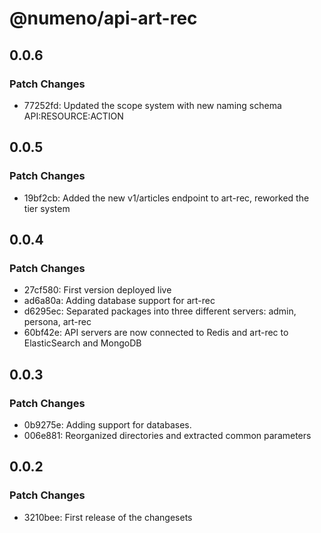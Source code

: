 # @numeno/api-art-rec

## 0.0.6

### Patch Changes

- 77252fd: Updated the scope system with new naming schema API:RESOURCE:ACTION

## 0.0.5

### Patch Changes

- 19bf2cb: Added the new v1/articles endpoint to art-rec, reworked the tier system

## 0.0.4

### Patch Changes

- 27cf580: First version deployed live
- ad6a80a: Adding database support for art-rec
- d6295ec: Separated packages into three different servers: admin, persona, art-rec
- 60bf42e: API servers are now connected to Redis and art-rec to ElasticSearch and MongoDB

## 0.0.3

### Patch Changes

- 0b9275e: Adding support for databases.
- 006e881: Reorganized directories and extracted common parameters

## 0.0.2

### Patch Changes

- 3210bee: First release of the changesets
